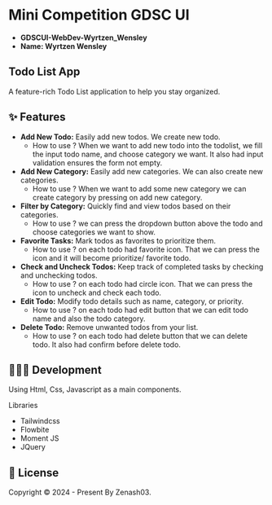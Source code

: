 # Mini Competition GDSC UI

- **GDSCUI-WebDev-Wyrtzen_Wensley**
- **Name: Wyrtzen Wensley** 

## Todo List App

A feature-rich Todo List application to help you stay organized.

## ✨ Features

- **Add New Todo:** Easily add new todos. We create new todo. 
  - How to use ? When we want to add new todo into the todolist, we fill the input todo name, and choose category we want. It also had input validation ensures the form not empty.   
- **Add New Category:** Easily add new  categories. We can also create new categories.
  - How to use ? When we want to add some new category we can create category by pressing on add new category.   
- **Filter by Category:** Quickly find and view todos based on their categories.
  - How to use ? we can press the dropdown button above the todo and choose categories we want to show.
- **Favorite Tasks:** Mark todos as favorites to prioritize them.
  - How to use ? on each todo had favorite icon. That we can press the icon and it will become prioritize/ favorite todo.
- **Check and Uncheck Todos:** Keep track of completed tasks by checking and unchecking todos.
  - How to use ? on each todo had circle icon. That we can press the icon to uncheck and check each todo.
- **Edit Todo:** Modify todo details such as name, category, or priority.
  - How to use ? on each todo had edit button that we can edit todo name and also the todo category.
- **Delete Todo:** Remove unwanted todos from your list.
  - How to use ? on each todo had delete button that we can delete todo. It also had confirm before delete todo.

## 👨🏻‍💻 Development
Using Html, Css, Javascript as a main components.

Libraries
- Tailwindcss
- Flowbite
- Moment JS
- JQuery

###
## 📄 License
Copyright © 2024 - Present By Zenash03.
